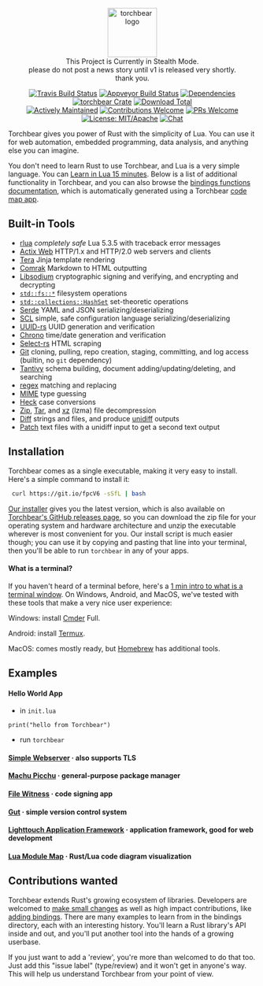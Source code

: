 <p align="center"><img width="100" src="https://i.imgur.com/3GfOkqo.png" alt="torchbear logo"><br>This Project is Currently in Stealth Mode.<br>please do not post a news story until v1 is released very shortly.<br>thank you.</p>

<p align="center">
  <a href="https://www.travis-ci.com/foundpatterns/torchbear"><img src="https://travis-ci.com/foundpatterns/torchbear.svg?branch=master" alt="Travis Build Status"></a>
  <a href="https://ci.appveyor.com/project/mitchtbaum/torchbear"><img src="https://ci.appveyor.com/api/projects/status/mg6e0p7s5v7j61ja?svg=true" alt="Appveyor Build Status"></a>
  <a href="https://deps.rs/crate/torchbear"><img src="https://deps.rs/repo/github/foundpatterns/torchbear/status.svg" alt="Dependencies"></a>
  <a href="https://crates.io/crates/torchbear"><img src="https://img.shields.io/crates/v/torchbear.svg" alt="torchbear Crate"></a>
  <a href="https://github.com/foundpatterns/torchbear/releases"><img src="https://img.shields.io/github/downloads/foundpatterns/torchbear/total.svg" alt="Download Total"></a>
  <br>
  <a href="https://github.com/rust-lang/crates.io/issues/704"><img src="https://img.shields.io/badge/maintenance-actively--developed-brightgreen.svg" alt="Actively Maintained"></a>
  <a href="https://opensource.com/life/16/1/8-ways-contribute-open-source-without-writing-code"><img src="https://img.shields.io/badge/contributions-welcome-brightgreen.svg?style=" alt="Contributions Welcome"></a>
  <a href="https://akrabat.com/the-beginners-guide-to-contributing-to-a-github-project/#to-sum-up"><img src="https://img.shields.io/badge/PRs-welcome-brightgreen.svg" alt="PRs Welcome"></a>
  <a href="https://en.wikipedia.org/wiki/List_of_parties_to_international_copyright_agreements"><img src="https://img.shields.io/badge/License-MIT%2FApache2-blue.svg" alt="License: MIT/Apache"></a>
  <a href="https://discord.gg/b6MY7dG"><img src="https://img.shields.io/badge/chat-on%20discord-7289da.svg" alt="Chat"></a>
</p>

Torchbear gives you power of Rust with the simplicity of Lua.  You can use it for web automation, embedded programming, data analysis, and anything else you can imagine.

You don't need to learn Rust to use Torchbear, and Lua is a very simple language.  You can [Learn in Lua 15 minutes](http://tylerneylon.com/a/learn-lua/).  Below is a list of additional functionality in Torchbear, and you can also browse the [bindings functions documentation](https://foundpatterns.github.io/torchbear-docs/index.html), which is automatically generated using a Torchbear [code map app](http://github.com/foundpatterns/lua-module-map).

## Built-in Tools

* [rlua](https://github.com/kyren/rlua) *completely safe* Lua 5.3.5 with traceback error messages
* [Actix Web](https://github.com/actix/actix-web) HTTP/1.x and HTTP/2.0 web servers and clients
* [Tera](https://github.com/Keats/tera) Jinja template rendering
* [Comrak](https://github.com/kivikakk/comrak) Markdown to HTML outputting
* [Libsodium](https://github.com/maidsafe/rust_sodium) cryptographic signing and verifying, and encrypting and decrypting
* [`std::fs::*`](https://doc.rust-lang.org/std/fs/index.html) filesystem operations
* [`std::collections::HashSet`](https://doc.rust-lang.org/std/collections/struct.HashSet.html) set-theoretic operations
* [Serde](https://github.com/serde-rs/serde) YAML and JSON serializing/deserializing
* [SCL](https://github.com/Keats/scl) simple, safe configuration language serializing/deserializing
* [UUID-rs](https://github.com/uuid-rs/uuid) UUID generation and verification
* [Chrono](https://github.com/chronotope/chrono) time/date generation and verification
* [Select-rs](https://github.com/utkarshkukreti/select.rs) HTML scraping
* [Git](https://github.com/alexcrichton/git2-rs) cloning, pulling, repo creation, staging, committing, and log access (builtin, no `git` dependency)
* [Tantivy](https://github.com/tantivy-search/tantivy) schema building, document adding/updating/deleting, and searching
* [regex](https://github.com/rust-lang/regex) matching and replacing
* [MIME](https://github.com/abonander/mime_guess) type guessing
* [Heck](https://github.com/withoutboats/heck) case conversions
* [Zip](https://github.com/mvdnes/zip-rs), [Tar](https://github.com/alexcrichton/tar-rs), and [xz](https://github.com/alexcrichton/xz2-rs) (lzma) file decompression
* [Diff](https://github.com/foundpatterns/diff-rs) strings and files, and produce [unidiff](https://en.wikipedia.org/wiki/Diff#Unified_format) outputs 
* [Patch](https://github.com/foundpatterns/patch-rs) text files with a unidiff input to get a second text output

## Installation

Torchbear comes as a single executable, making it very easy to install.  Here's a simple command to install it:

```sh
 curl https://git.io/fpcV6 -sSfL | bash
```

[Our installer](https://github.com/foundpatterns/torchbear/blob/master/install.sh) gives you the latest version, which is also available on [Torchbear's GitHub releases page](https://github.com/foundpatterns/torchbear/releases), so you can download the zip file for your operating system and hardware architecture and unzip the executable wherever is most convenient for you.  Our install script is much easier though; you can use it by copying and pasting that line into your terminal, then you'll be able to run `torchbear` in any of your apps.

#### What is a terminal?

If you haven't heard of a terminal before, here's a [1 min intro to what is a terminal window](https://www.youtube.com/watch?v=zw7Nd67_aFw).  On Windows, Android, and MacOS, we've tested with these tools that make a very nice user experience:

Windows: install [Cmder](http://cmder.net/) Full.

Android: install [Termux](https://termux.com/).

MacOS: comes mostly ready, but [Homebrew](https://brew.sh/) has additional tools.

## Examples

#### Hello World App

- in `init.lua`

`print("hello from Torchbear")`

- run `torchbear`

#### [Simple Webserver](https://github.com/foundpatterns/simple-webserver) · also supports TLS

#### [Machu Picchu](https://github.com/foundpatterns/machu-picchu) · general-purpose package manager

#### [File Witness](https://github.com/foundpatterns/file-witness) · code signing app

#### [Gut](https://github.com/foundpatterns/gut) · simple version control system

#### [Lighttouch Application Framework](https://github.com/foundpatterns/lighttouch) · application framework, good for web development

#### [Lua Module Map](https://github.com/foundpatterns/lua-module-map) · Rust/Lua code diagram visualization

## Contributions wanted

Torchbear extends Rust's growing ecosystem of libraries. Developers are welcomed to [make small changes](https://github.com/foundpatterns/torchbear/issues?q=is%3Aopen+is%3Aissue+label%3Asize%2F0.25) as well as high impact contributions, like [adding bindings](https://github.com/foundpatterns/torchbear/labels/feature%2Fbindings).  There are many examples to learn from in the bindings directory, each with an interesting history.  You'll learn a Rust library's API inside and out, and you'll put another tool into the hands of a growing userbase.

If you just want to add a 'review', you're more than welcomed to do that too.  Just add this "issue label" (type/review) and it won't get in anyone's way.  This will help us understand Torchbear from your point of view.
